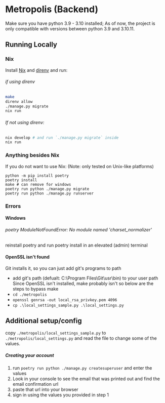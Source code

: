 # Metropolis (Backend)
Make sure you have python 3.9 - 3.10 installed;
As of now, the project is only compatible with versions between python 3.9 and 3.10.11.

## Running Locally

### Nix 
Install [Nix](https://nixos.org/download) and [direnv](https://direnv.net) and run:
###### if using direnv
```sh
make
direnv allow
./manage.py migrate
nix run
```
###### If not using direnv:
```sh
nix develop # and run `./manage.py migrate` inside
nix run
```


### Anything besides Nix
If you do not want to use Nix:
(Note: only tested on Unix-like platforms)
```
python -m pip install poetry
poetry install
make # can remove for windows 
poetry run python ./manage.py migrate
poetry run python ./manage.py runserver
```

### Errors
#### Windows
###### poetry ModuleNotFoundError: No module named 'charset_normalizer'
reinstall poetry and run poetry install in an elevated (admin) terminal 
#### OpenSSL isn't found
Git installs it, so you can just add git's programs to path
- add git's path (defualt: C:\Program Files\Git\usr\bin\) to your user path
Since OpenSSL isn't installed, make probably isn't so below are the steps to bypass make
- `cd ./metropolis`
- `openssl genrsa -out local_rsa_privkey.pem 4096`
- `cp .\local_settings_sample.py .\local_settings.py`
## Additional setup/config

copy `./metropolis/local_settings_sample.py` to `./metropolis/local_settings.py` and read the file to change some of the values.


##### Creating your account
1. run `poetry run python ./manage.py createsuperuser` and enter the values
2. Look in your console to see the email that was printed out and find the email confirmation url
3. paste that url into your browser
4. sign in using the values you provided in step 1
